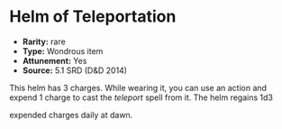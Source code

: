 
# Helm of Teleportation

* **Rarity:** rare
* **Type:** Wondrous item
* **Attunement:** Yes
* **Source:** 5.1 SRD (D&D 2014)


This helm has 3 charges. While wearing it, you can use an action and expend 1 charge to cast the _teleport_ spell from it. The helm regains 1d3

expended charges daily at dawn.
